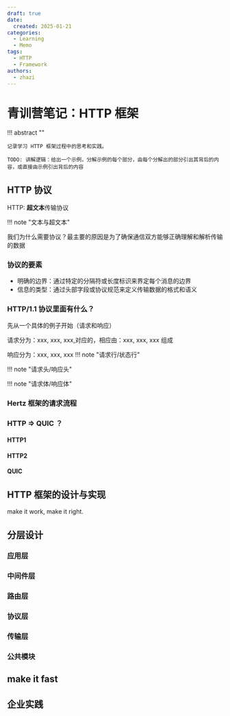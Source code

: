 ```yaml
---
draft: true
date:
  created: 2025-01-21
categories:
  - Learning
  - Memo
tags:
  - HTTP
  - Framework
authors:
  - zhazi
---
```



# 青训营笔记：HTTP 框架

!!! abstract ""

    记录学习 HTTP 框架过程中的思考和实践。

    TODO: 讲解逻辑：给出一个示例，分解示例的每个部分，由每个分解出的部分引出其背后的内容，或直接由示例引出背后的内容
<!-- more -->


## HTTP 协议

HTTP: **超文本**传输协议

!!! note "文本与超文本"

我们为什么需要协议？最主要的原因是为了确保通信双方能够正确理解和解析传输的数据

### 协议的要素

- 明确的边界：通过特定的分隔符或长度标识来界定每个消息的边界
- 信息的类型：通过头部字段或协议规范来定义传输数据的格式和语义

### HTTP/1.1 协议里面有什么？

先从一个具体的例子开始（请求和响应）

请求分为：xxx, xxx, xxx,对应的，相应由：xxx, xxx, xxx 组成

响应分为：xxx, xxx, xxx
!!! note "请求行/状态行"

!!! note "请求头/响应头"

!!! note "请求体/响应体"


### Hertz 框架的请求流程

### HTTP => QUIC ？

#### HTTP1

#### HTTP2

#### QUIC


## HTTP 框架的设计与实现

make it work, make it right.

## 分层设计

### 应用层

### 中间件层

### 路由层

### 协议层

### 传输层

### 公共模块



## make it fast

## 企业实践
